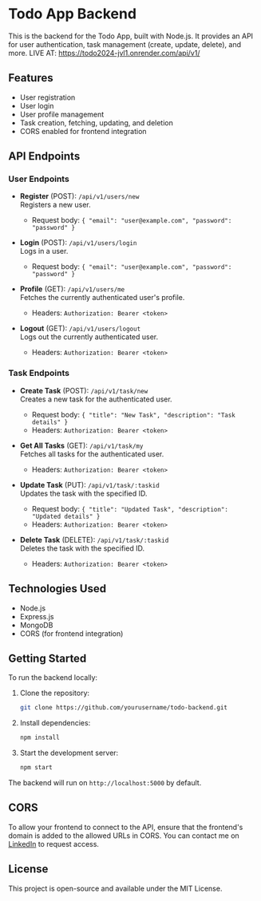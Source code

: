 
# Todo App Backend
This is the backend for the Todo App, built with Node.js. It provides an API for user authentication, task management (create, update, delete), and more.
LIVE AT: https://todo2024-jvl1.onrender.com/api/v1/

## Features
- User registration
- User login
- User profile management
- Task creation, fetching, updating, and deletion
- CORS enabled for frontend integration

## API Endpoints

### User Endpoints
- **Register** (POST): `/api/v1/users/new`  
  Registers a new user.
  - Request body: `{ "email": "user@example.com", "password": "password" }`
  
- **Login** (POST): `/api/v1/users/login`  
  Logs in a user.
  - Request body: `{ "email": "user@example.com", "password": "password" }`
  
- **Profile** (GET): `/api/v1/users/me`  
  Fetches the currently authenticated user's profile.
  - Headers: `Authorization: Bearer <token>`
  
- **Logout** (GET): `/api/v1/users/logout`  
  Logs out the currently authenticated user.
  - Headers: `Authorization: Bearer <token>`

### Task Endpoints
- **Create Task** (POST): `/api/v1/task/new`  
  Creates a new task for the authenticated user.
  - Request body: `{ "title": "New Task", "description": "Task details" }`
  - Headers: `Authorization: Bearer <token>`

- **Get All Tasks** (GET): `/api/v1/task/my`  
  Fetches all tasks for the authenticated user.
  - Headers: `Authorization: Bearer <token>`

- **Update Task** (PUT): `/api/v1/task/:taskid`  
  Updates the task with the specified ID.
  - Request body: `{ "title": "Updated Task", "description": "Updated details" }`
  - Headers: `Authorization: Bearer <token>`

- **Delete Task** (DELETE): `/api/v1/task/:taskid`  
  Deletes the task with the specified ID.
  - Headers: `Authorization: Bearer <token>`

## Technologies Used
- Node.js
- Express.js
- MongoDB
- CORS (for frontend integration)

## Getting Started
To run the backend locally:

1. Clone the repository:
   ```bash
   git clone https://github.com/yourusername/todo-backend.git
   ```

2. Install dependencies:
   ```bash
   npm install
   ```

3. Start the development server:
   ```bash
   npm start
   ```

The backend will run on `http://localhost:5000` by default.

## CORS
To allow your frontend to connect to the API, ensure that the frontend's domain is added to the allowed URLs in CORS. You can contact me on [LinkedIn](https://www.linkedin.com/in/satwik-saurav-a058aa21b/) to request access.

## License
This project is open-source and available under the MIT License.
